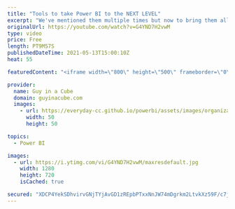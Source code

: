 ```yaml
---
title: "Tools to take Power BI to the NEXT LEVEL"
excerpt: "We've mentioned them multiple times but now to bring them all together. These are the TOOLS you need to take Power BI to the NEXT LEVEL! Tools we use every day!  Performance Analyzer: https://docs.microsoft.com/power-bi/create-reports/desktop-performance-analyzer  External tools in Power BI Desktop https://docs.microsoft.com/power-bi/transform-model/desktop-external-tools"
originalUrl: https://youtube.com/watch?v=G4YND7H2vwM
type: video
price: Free
length: PT9M57S
publishedDateTime: 2021-05-13T15:00:10Z
heat: 55

featuredContent: "<iframe width=\"800\" height=\"500\" frameborder=\"0\" src=\"https://www.youtube.com/embed/G4YND7H2vwM\" allow=\"accelerometer; autoplay; encrypted-media; gyroscope; picture-in-picture\" allowfullscreen></iframe>"

provider:
  name: Guy in a Cube
  domain: guyinacube.com
  images:
    - url: https://everyday-cc.github.io/powerbi/assets/images/organizations/guyinacube.com-50x50.jpg
      width: 50
      height: 50

topics:
  - Power BI

images:
  - url: https://i.ytimg.com/vi/G4YND7H2vwM/maxresdefault.jpg
    width: 1280
    height: 720
    isCached: true

secured: "XDCP4YekSDhvirvGNjTYjAvGD1zREpbPTxxNnJW74mDgrkm2LtvkXz59F/c7jupB7vD9pQX3Ttb47X1MEKHgacVQeZSLmPidwqgZcRoyV0DkSv/osbgESQNf6Du2sKeP9J1dsepgKm9HT9wFbfQhRXAw36bH/FtKw6rKLahn6iInR5bAoydF48erMpfDAaD3/tR79eCAEqPW99cHiIBTSJoBGZU5x0z7eMLDm+mkoLu7D7VDhrjfHlGKE+DKXb16b85fNRw98BNgEfs9s9ZLKc++X9NpKko+QI1uFVSL5alWyLwkCzu4MnohBRRA4c5uw/NkwC0/Lux/Os6ECtmurTxZvwPryFIZAA3z6E+93W5GERrabz4hEGPG02xpx/S9+3Lb8VlRg7wulrF7J5uptcO9OSZ1zdMkWUsMv8JcDSg=;wcGlY43neeL0xmhIQrTi4Q=="
---
```


